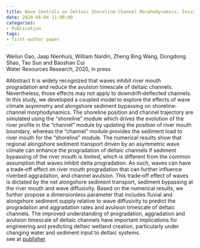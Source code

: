 ```yaml
---
title: Wave Controls on Deltaic Shoreline‐Channel Morphodynamics: Insights from a Coupled Model
date: 2020-08-04 11:08:00
categories:
- Publication
tags:
- first-author paper
---
```

Weilun Gao, Jaap Nienhuis, William Nardin, Zheng Bing Wang, Dongdong Shao, Tao Sun and Baoshan Cui<br/>
Water Resources Research, 2020, in press

#Abstract
It is widely recognized that waves inhibit river mouth progradation and reduce the avulsion timescale of deltaic channels. Nevertheless, those effects may not apply to downdrift‐deflected channels. In this study, we developed a coupled model to explore the effects of wave climate asymmetry and alongshore sediment bypassing on shoreline‐channel morphodynamics. The shoreline position and channel trajectory are simulated using the “shoreline” module which drives the evolution of the river profile in the “channel” module by updating the position of river mouth boundary, whereas the “channel” module provides the sediment load to river mouth for the “shoreline” module. The numerical results show that regional alongshore sediment transport driven by an asymmetric wave climate can enhance the progradation of deltaic channels if sediment bypassing of the river mouth is limited, which is different from the common assumption that waves inhibit delta progradation. As such, waves can have a trade‐off effect on river mouth progradation that can further influence riverbed aggradation, and channel avulsion. This trade‐off effect of waves is dictated by the net alongshore sediment transport, sediment bypassing at the river mouth and wave diffusivity. Based on the numerical results, we further propose a dimensionless parameter that includes fluvial and alongshore sediment supply relative to wave diffusivity to predict the progradation and aggradation rates and avulsion timescale of deltaic channels. The improved understanding of progradation, aggradation and avulsion timescale of deltaic channels have important implications for engineering and predicting deltaic wetland creation, particularly under changing water and sediment input to deltaic systems.
<br/> see at [publisher](https://agupubs.onlinelibrary.wiley.com/doi/abs/10.1029/2020WR027298)





